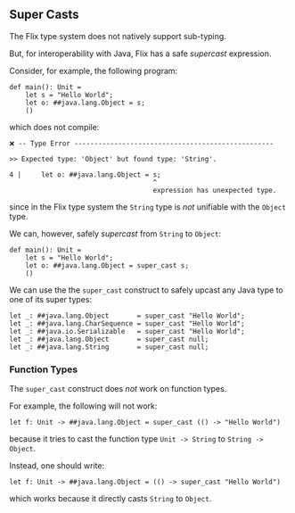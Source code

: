 ## Super Casts

The Flix type system does not natively support sub-typing. 

But, for interoperability with Java, Flix has a safe _supercast_ expression.

Consider, for example, the following program:

```flix
def main(): Unit =
    let s = "Hello World";
    let o: ##java.lang.Object = s;
    ()
```

which does not compile:

```
❌ -- Type Error --------------------------------------------------

>> Expected type: 'Object' but found type: 'String'.

4 |     let o: ##java.lang.Object = s;
                                    ^
                                    expression has unexpected type.
```

since in the Flix type system the `String` type is _not_ unifiable with the
`Object` type.

We can, however, safely _supercast_ from `String` to `Object`:

```flix
def main(): Unit =
    let s = "Hello World";
    let o: ##java.lang.Object = super_cast s;
    ()
```

We can use the the `super_cast` construct to safely upcast any Java type to one
of its super types:

```flix
let _: ##java.lang.Object       = super_cast "Hello World";
let _: ##java.lang.CharSequence = super_cast "Hello World";
let _: ##java.io.Serializable   = super_cast "Hello World";
let _: ##java.lang.Object       = super_cast null;
let _: ##java.lang.String       = super_cast null;
```
### Function Types

The `super_cast` construct does _not_ work on function types.

For example, the following will not work:

```flix
let f: Unit -> ##java.lang.Object = super_cast (() -> "Hello World")
```

because it tries to cast the function type `Unit -> String` to `String ->
Object`.

Instead, one should write:

```flix
let f: Unit -> ##java.lang.Object = (() -> super_cast "Hello World")
```

which works because it directly casts `String` to `Object`.
